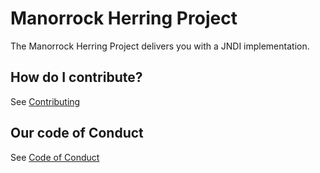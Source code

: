 
# Manorrock Herring Project

The Manorrock Herring Project delivers you with a JNDI implementation.

## How do I contribute?

See [Contributing](CONTRIBUTING.md)

## Our code of Conduct

See [Code of Conduct](CODE_OF_CONDUCT.md)
